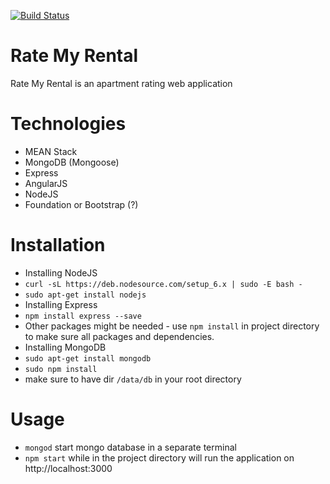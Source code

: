 [![Build Status](https://travis-ci.org/ChicoState/RateMyRental.svg?branch=master)](https://travis-ci.org/ChicoState/RateMyRental)

# Rate My Rental
Rate My Rental is an apartment rating web application

# Technologies
* MEAN Stack
 * MongoDB (Mongoose)
 * Express
 * AngularJS
 * NodeJS
* Foundation or Bootstrap (?)

# Installation
* Installing NodeJS
 * `curl -sL https://deb.nodesource.com/setup_6.x | sudo -E bash -`
 * `sudo apt-get install nodejs`
* Installing Express
 * `npm install express --save`
 * Other packages might be needed - use `npm install` in project directory to make sure all packages and dependencies.
* Installing MongoDB
 * `sudo apt-get install mongodb`
 * `sudo npm install`
 * make sure to have dir `/data/db` in your root directory

# Usage
* `mongod` start mongo database in a separate terminal
* `npm start` while in the project directory will run the application on http://localhost:3000
